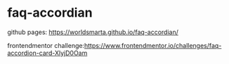 # faq-accordian

github pages: https://worldsmarta.github.io/faq-accordian/

frontendmentor challenge:https://www.frontendmentor.io/challenges/faq-accordion-card-XlyjD0Oam
